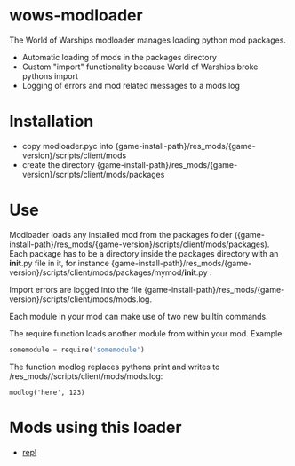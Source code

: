 # wows-modloader

The World of Warships modloader manages loading python mod packages.

* Automatic loading of mods in the packages directory
* Custom "import" functionality because World of Warships broke pythons import
* Logging of errors and mod related messages to a mods.log

# Installation

* copy modloader.pyc into {game-install-path}/res_mods/{game-version}/scripts/client/mods
* create the directory {game-install-path}/res_mods/{game-version}/scripts/client/mods/packages

# Use

Modloader loads any installed mod from the packages folder ({game-install-path}/res_mods/{game-version}/scripts/client/mods/packages).
Each package has to be a directory inside the packages directory with an __init__.py file in it, for instance 
{game-install-path}/res_mods/{game-version}/scripts/client/mods/packages/mymod/__init__.py .

Import errors are logged into the file {game-install-path}/res_mods/{game-version}/scripts/client/mods/mods.log.

Each module in your mod can make use of two new builtin commands.

The require function loads another module from within your mod. Example:

```python
somemodule = require('somemodule')
```

The function modlog replaces pythons print and writes to <game-install-path>/res_mods/<game-version>/scripts/client/mods/mods.log:

```
modlog('here', 123)
```

# Mods using this loader

* [repl](https://github.com/pyalot/wows-python-repl)
